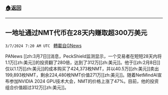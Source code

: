 ###  [:house:返回](README.md)
---


## 一地址通过NMT代币在28天内赚取超300万美元
`3/7/2024 7:20 AM UTC ` [轉載自GNews](https://gnews.org/articles/2373147)

PANews [[zh:3月7日]]消息，PeckShield监测显示，一个交易者在短短28天内将1.1万[[zh:美元]]的投资翻了280倍，达到了312万[[zh:美元]]。他于[[zh:2月8日]]仅以1.1万[[zh:美元]]的成本购买了424,373枚NMT，并以40.5万[[zh:美元]]卖出199,893枚NMT，剩余224,480枚NMT价值271万[[zh:美元]]。随着NetMindAI宣布参加NVIDIA 2024 GPU技术大会，NMT的价格上涨了47%。目前，他的投资组合价值超过312万[[zh:美元]]。
